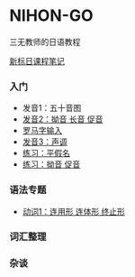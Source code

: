# NIHON-GO

三无教师的日语教程

[新标日课程笔记](/新标日/index)

### 入门
- 发音1：五十音图
- [发音2：拗音 长音 促音](/入门/发音2)
- [罗马字输入](/入门/输入)
- [发音3：声调](/入门/声调)
- [练习：平假名](/入门/平假名练习)
- [练习：拗音 促音](/入门/拗音促音练习)
### 语法专题
- [动词1：连用形 连体形 终止形](/语法/动词1)

### 词汇整理

### 杂谈